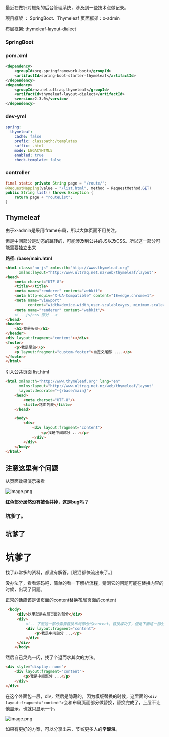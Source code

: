 最近在做针对框架的后台管理系统，涉及到一些技术点做记录。

项目框架 ： SpringBoot、Thymeleaf
页面框架：x-admin

布局框架: thymeleaf-layout-dialect



### SpringBoot

### pom.xml

```xml
<dependency>
    <groupId>org.springframework.boot</groupId>
    <artifactId>spring-boot-starter-thymeleaf</artifactId>
</dependency>
<dependency>
    <groupId>nz.net.ultraq.thymeleaf</groupId>
    <artifactId>thymeleaf-layout-dialect</artifactId>
    <version>2.3.0</version>
</dependency>
```

### dev-yml

```yml
spring:
  thymeleaf:
    cache: false
    prefix: classpath:/templates
    suffix: .html
    mode: LEGACYHTML5
    enabled: true
    check-template: false
```

### controller

```java
final static private String page = "/route/";
@RequestMapping(value = "/list.html", method = RequestMethod.GET)
public String list() throws Exception {
    return page + "routeList";
}
```

## Thymeleaf

由于x-admin是采用iframe布局，所以大体页面不用关注。

但是中间部分是动态的跳转的，可能涉及到公共的JS以及CSS。所以这一部分可能需要独立出来

**路径: /base/main.html**

```html
<html class="no-js" xmlns:th="http://www.thymeleaf.org"
      xmlns:layout="http://www.ultraq.net.nz/web/thymeleaf/layout">
<head>
    <meta charset="UTF-8">
    <title></title>
    <meta name="renderer" content="webkit">
    <meta http-equiv="X-UA-Compatible" content="IE=edge,chrome=1">
    <meta name="viewport"
          content="width=device-width,user-scalable=yes, minimum-scale=0.4, initial-scale=0.8,target-densitydpi=low-dpi"/>
    <meta name="renderer" content="webkit"/>
 	<!-- js/css 部分 -->
</head>
<header>
    <h1>我是头部</h1>
</header>
<div layout:fragment="content"></div>
<footer>
    <p>我是尾部</p>
    <p layout:fragment="custom-footer">自定义尾部 ....</p>
</footer>
</html>
```

引入公共页面 list.html

```html
<html xmlns:th="http://www.thymeleaf.org" lang="en"
      xmlns:layout="http://www.ultraq.net.nz/web/thymeleaf/layout"
      layout:decorate="~{/base/main}">
    <head>
        <meta charset="UTF-8"/>
        <title>路由列表</title>
    </head>

    <body>
        <div>
            <div layout:fragment="content">
                <p>我是中间部分 ...</p>
            </div>
        </div>
    </body>
</html>
```

## 注意这里有个问题

从页面效果演示来看

![image.png](https://upload-images.jianshu.io/upload_images/6370985-dd86907c80b53756.png?imageMogr2/auto-orient/strip%7CimageView2/2/w/1240)

**红色部分居然没有被合并掉，这是bug吗？**

### 坑爹了。

## 坑爹了

# 坑爹了

找了非常多的资料，都没有解答。[眼泪都快流出来了。]

没办法了，看看源码吧，简单的看一下解析流程，猜测它的问题可能在替换内容的时候，出现了问题。

正常的话应该是该页面的content替换布局页面的content

```html
 <body>
     <div>这里就是布局页面的部分</div>
     <div>
         <!-- 下面这一部分需要替换布局部分的content，替换成功了，但是下面这一部分没有删除，导致页面还是展现出来了 --> 
         <div layout:fragment="content">
             <p>我是中间部分 ...</p>
         </div>
     </div>
    </body>
```

然后自己灵光一闪，找了个退而求其次的方法。

```html
<div style="display: none">
    <div layout:fragment="content">
        <p>我是中间部分 ...</p>
    </div>
</div>
```

在这个外面包一层，div，然后是隐藏的，因为模版替换的时候，这里面的`<div layout:fragment="content">`会和布局页面部分做替换，替换完成了，上层不让他显示。也就只显示一个。

![image.png](https://upload-images.jianshu.io/upload_images/6370985-50e0d3d3e957002c.png?imageMogr2/auto-orient/strip%7CimageView2/2/w/1240)



如果有更好的方案，可以分享出来，节省更多人的**辛酸泪**。